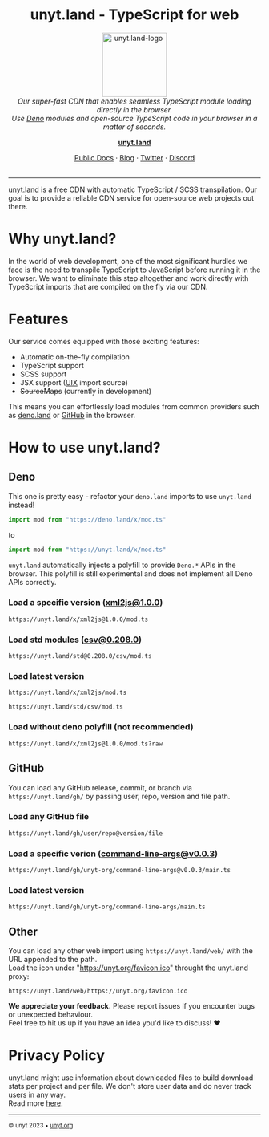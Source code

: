 <h1 align="center">unyt.land - TypeScript for web</h1>

<p align="center">
  <img src="https://cdn.unyt.org/unyt-resources/logos/unyt/light-transparent.svg" alt="unyt.land-logo" width="128px" height="128px"/>
  <br>
  <i>
    Our super-fast CDN that enables seamless TypeScript module loading directly in the browser.<br/>
    Use <a href="https://deno.land">Deno</a> modules and open-source TypeScript code in your browser in a matter of seconds.
  </i>
  <br>
</p>

<p align="center">
  <a href="https://unyt.land"><strong>unyt.land</strong></a>
  <br>
</p>

<p align="center">
  <a href="https://docs.unyt.org">Public Docs</a>
  ·
  <a href="https://unyt.blog/">Blog</a>
  ·
  <a href="https://unyt.org/twitter">Twitter</a>
  ·
  <a href="https://unyt.org/discord">Discord</a>
  <br>
  <br>
</p>


<hr>


[unyt.land](https://unyt.land) is a free CDN with automatic TypeScript / SCSS transpilation. Our goal is to provide a reliable CDN service for open-source web projects out there.


# Why unyt.land?
In the world of web development, one of the most significant hurdles we face is the need to transpile TypeScript to JavaScript before running it in the browser.
We want to eliminate this step altogether and work directly with TypeScript imports that are compiled on the fly via our CDN.

# Features
Our service comes equipped with those exciting features:
* Automatic on-the-fly compilation
* TypeScript support
* SCSS support
* JSX support ([UIX](https://uix.unyt.org) import source)
* ~~SourceMaps~~ (currently in development)

This means you can effortlessly load modules from common providers such as [deno.land](https://deno.land) or [GitHub](https://github.com) in the browser.


# How to use unyt.land?

## Deno
This one is pretty easy - refactor your `deno.land` imports to use `unyt.land` instead!

```ts
import mod from "https://deno.land/x/mod.ts"
```
to
```ts
import mod from "https://unyt.land/x/mod.ts"
```

`unyt.land` automatically injects a polyfill to provide `Deno.*` APIs in the browser.
This polyfill is still experimental and does not implement all Deno APIs correctly.


### Load a specific version (xml2js@1.0.0)
```
https://unyt.land/x/xml2js@1.0.0/mod.ts
```

### Load std modules (csv@0.208.0)
```
https://unyt.land/std@0.208.0/csv/mod.ts
```

### Load latest version
```
https://unyt.land/x/xml2js/mod.ts
```

```
https://unyt.land/std/csv/mod.ts
```

### Load without deno polyfill (not recommended)
```
https://unyt.land/x/xml2js@1.0.0/mod.ts?raw
```

## GitHub
You can load any GitHub release, commit, or branch via `https://unyt.land/gh/` by passing user, repo, version and file path.

### Load any GitHub file
```
https://unyt.land/gh/user/repo@version/file
```

### Load a specific verion (command-line-args@v0.0.3)
```
https://unyt.land/gh/unyt-org/command-line-args@v0.0.3/main.ts
```

### Load latest version
```
https://unyt.land/gh/unyt-org/command-line-args/main.ts
```


## Other
You can load any other web import using `https://unyt.land/web/` with the URL appended to the path.<br/>
Load the icon under "https://unyt.org/favicon.ico" throught the unyt.land proxy:
```
https://unyt.land/web/https://unyt.org/favicon.ico
```

**We appreciate your feedback.** Please report issues if you encounter bugs or unexpected behaviour.<br/>Feel free to hit us up if you have an idea you'd like to discuss! ❤️


# Privacy Policy

unyt.land might use information about downloaded files to build download stats per project and per file. We don't store user data and do never track users in any way.<br/>
Read more [here](https://unyt.org/privacy).

---



<sub>&copy; unyt 2023 • [unyt.org](https://unyt.org)</sub>
